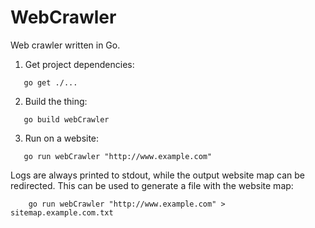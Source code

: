 # WebCrawler
Web crawler written in Go.

 1. Get project dependencies:
 ```
    go get ./...
```
 2. Build the thing:
 ```
    go build webCrawler
 ```
 3. Run on a website:
 ```
    go run webCrawler "http://www.example.com"
 ```

Logs are always printed to stdout, while the output website map can be
redirected. This can be used to generate a file with the website map:
```
    go run webCrawler "http://www.example.com" > sitemap.example.com.txt
```